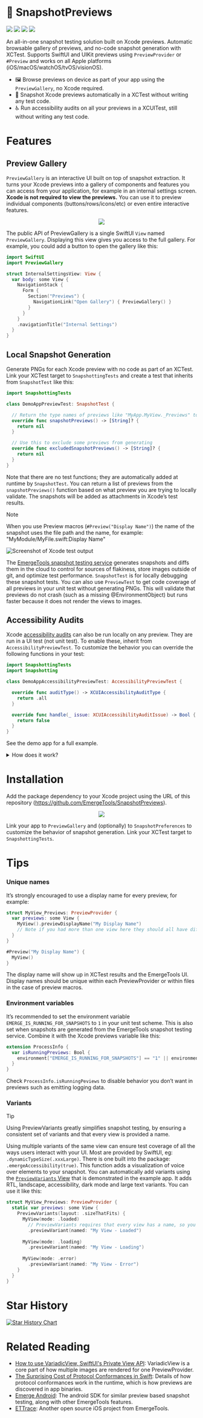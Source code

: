 # 📸 SnapshotPreviews

[![](https://img.shields.io/endpoint?url=https%3A%2F%2Fswiftpackageindex.com%2Fapi%2Fpackages%2FEmergeTools%2FSnapshotPreviews%2Fbadge%3Ftype%3Dswift-versions)](https://swiftpackageindex.com/EmergeTools/SnapshotPreviews)
[![](https://img.shields.io/endpoint?url=https%3A%2F%2Fswiftpackageindex.com%2Fapi%2Fpackages%2FEmergeTools%2FSnapshotPreviews%2Fbadge%3Ftype%3Dplatforms)](https://swiftpackageindex.com/EmergeTools/SnapshotPreviews)
[![](https://img.shields.io/badge/dynamic/json?url=https%3A%2F%2Fwww.emergetools.com%2Fapi%2Fv2%2Fpublic_new_build%3FexampleId%3Dsnapshotpreviews-ios.PreviewGallery%26platform%3Dios%26badgeOption%3Dversion_and_max_install_size%26buildType%3Drelease&query=$.badgeMetadata&label=PreviewGallery&logo=apple)](https://www.emergetools.com/app/example/ios/snapshotpreviews-ios.PreviewGallery/release?utm_campaign=badge-data)
[![](https://img.shields.io/badge/dynamic/json?url=https%3A%2F%2Fwww.emergetools.com%2Fapi%2Fv2%2Fpublic_new_build%3FexampleId%3Dsnapshotpreviews-ios.SnapshottingTests%26platform%3Dios%26badgeOption%3Dversion_and_max_install_size%26buildType%3Drelease&query=$.badgeMetadata&label=SnapshottingTests&logo=apple)](https://www.emergetools.com/app/example/ios/snapshotpreviews-ios.SnapshottingTests/release?utm_campaign=badge-data)

An all-in-one snapshot testing solution built on Xcode previews. Automatic browsable gallery of previews, and no-code snapshot generation with XCTest. Supports SwiftUI and UIKit previews using `PreviewProvider` or `#Preview` and works on all Apple platforms (iOS/macOS/watchOS/tvOS/visionOS).

- 🖼️ Browse previews on device as part of your app using the `PreviewGallery`, no Xcode required.
- 📸 Snapshot Xcode previews automatically in a XCTest without writing any test code.
- ♿ Run accessibility audits on all your previews in a XCUITest, still without writing any test code.

# Features

## Preview Gallery

`PreviewGallery` is an interactive UI built on top of snapshot extraction. It turns your Xcode previews into a gallery of components and features you can access from your application, for example in an internal settings screen. **Xcode is not required to view the previews.** You can use it to preview individual components (buttons/rows/icons/etc) or even entire interactive features.

<p align="center">
  <img src="https://raw.githubusercontent.com/EmergeTools/SnapshotPreviews/master/images/image1.png" />
</p>

The public API of PreviewGallery is a single SwiftUI `View` named `PreviewGallery`. Displaying this view gives you access to the full gallery. For example, you could add a button to open the gallery like this:

```swift
import SwiftUI
import PreviewGallery

struct InternalSettingsView: View {
  var body: some View {
    NavigationStack {
      Form {
        Section("Previews") {
          NavigationLink("Open Gallery") { PreviewGallery() }
        }
      }
    }
    .navigationTitle("Internal Settings")
  }
}
```

## Local Snapshot Generation

Generate PNGs for each Xcode preview with no code as part of an XCTest. Link your XCTest target to `SnapshottingTests` and create a test that inherits from `SnapshotTest` like this:

```swift
import SnapshottingTests

class DemoAppPreviewTest: SnapshotTest {

  // Return the type names of previews like "MyApp.MyView._Previews" to selectively render only some previews
  override func snapshotPreviews() -> [String]? {
    return nil
  }

  // Use this to exclude some previews from generating
  override func excludedSnapshotPreviews() -> [String]? {
    return nil
  }
}
```

Note that there are no test functions; they are automatically added at runtime by `SnapshotTest`. You can return a list of previews from the `snapshotPreviews()` function based on what preview you are trying to locally validate. The snapshots will be added as attachments in Xcode’s test results.

> [!NOTE]
> When you use Preview macros (`#Preview("Display Name")`) the name of the snapshot uses the file path and the name, for example: "MyModule/MyFile.swift:Display Name"

![Screenshot of Xcode test output](https://raw.githubusercontent.com/EmergeTools/SnapshotPreviews/master/images/testOutput.png)

The [EmergeTools snapshot testing service](https://docs.emergetools.com/docs/snapshot-testing) generates snapshots and diffs them in the cloud to control for sources of flakiness, store images outside of git, and optimize test performance. `SnapshotTest` is for locally debugging these snapshot tests. You can also use `PreviewTest` to get code coverage of all previews in your unit test without generating PNGs. This will validate that previews do not crash (such as a missing @EnvironmentObject) but runs faster because it does not render the views to images.

## Accessibility Audits

Xcode [accessibility audits](https://developer.apple.com/documentation/xctest/xcuiapplication/4191487-performaccessibilityaudit) can also be run locally on any preview. They are run in a UI test (not unit test). To enable these, inherit from `AccessibilityPreviewTest`. To customize the behavior you can override the following functions in your test:

```swift
import SnapshottingTests
import Snapshotting

class DemoAppAccessibilityPreviewTest: AccessibilityPreviewTest {

  override func auditType() -> XCUIAccessibilityAuditType {
    return .all
  }

  override func handle(_ issue: XCUIAccessibilityAuditIssue) -> Bool {
    return false
  }
}
```

See the demo app for a full example.

<details>
  <summary>How does it work?</summary>

  The XCTest dynamically inserts test functions by creating functions using the Objective-C runtime and overriding XCTest’s `testInvocations` function.

  Previews are discovered in the binary by parsing the `__swift5_proto` Mach-O section to see what types conform to `PreviewProvider` (and similar protocols generated by the #Preview macro). Details of how this works in the Swift runtime can be found in our [blog post](https://www.emergetools.com/blog/posts/SwiftProtocolConformance).
</details>

# Installation

Add the package dependency to your Xcode project using the URL of this repository (https://github.com/EmergeTools/SnapshotPreviews).

<p align="center">
  <img src="https://raw.githubusercontent.com/EmergeTools/SnapshotPreviews/master/images/image2.png" />
</p>

Link your app to `PreviewGallery` and (optionally) to `SnapshotPreferences` to customize the behavior of snapshot generation.
Link your XCTest target to `SnapshottingTests`.

# Tips

### Unique names

It’s strongly encouraged to use a display name for every preview, for example:

```swift
struct MyView_Previews: PreviewProvider {
  var previews: some View {
    MyView().previewDisplayName("My Display Name")
    // Note if you had more than one view here they should all have different display names.
  }
}

#Preview("My Display Name") {
  MyView()
}
```

The display name will show up in XCTest results and the EmergeTools UI. Display names should be unique within each PreviewProvider or within files in the case of preview macros.

### Environment variables

It’s recommended to set the environment variable `EMERGE_IS_RUNNING_FOR_SNAPSHOTS` to `1` in your unit test scheme. This is also set when snapshots are generated from the EmergeTools snapshot testing service. Combine it with the Xcode previews variable like this:

```swift
extension ProcessInfo {
  var isRunningPreviews: Bool {
    environment["EMERGE_IS_RUNNING_FOR_SNAPSHOTS"] == "1" || environment["XCODE_RUNNING_FOR_PREVIEWS"] == "1"
  }
}
```

Check `ProcessInfo.isRunningPeviews` to disable behavior you don’t want in previews such as emitting logging data.

### Variants

> [!TIP]
> Using PreviewVariants greatly simplifies snapshot testing, by ensuring a consistent set of variants and that every view is provided a name.

Using multiple variants of the same view can ensure test coverage of all the ways users interact with your UI. Most are provided by SwiftUI, eg: `.dynamicTypeSize(.xxxLarge)`. There is one built into the package: `.emergeAccessibility(true)`. This function adds a visualization of voice over elements to your snapshot. You can automatically add variants using the [`PreviewVariants` View](https://github.com/EmergeTools/SnapshotPreviews/blob/main/DemoApp/DemoApp/TestViews/PreviewVariants.swift) that is demonstrated in the example app. It adds RTL, landscape, accessibility, dark mode and large text variants. You can use it like this:

```swift
struct MyView_Previews: PreviewProvider {
  static var previews: some View {
    PreviewVariants(layout: .sizeThatFits) {
      MyView(mode: .loaded)
        // PreviewVariants requires that every view has a name, so you can’t create one without a display name
        .previewVariant(named: "My View - Loaded")
      
      MyView(mode: .loading)
        .previewVariant(named: "My View - Loading")
      
      MyView(mode: .error)
        .previewVariant(named: "My View - Error")
    }
  }
}
```

# Star History

[![Star History Chart](https://api.star-history.com/svg?repos=EmergeTools/SnapshotPreviews&type=Date)](https://star-history.com/#EmergeTools/SnapshotPreviews&Date)

# Related Reading
- [How to use VariadicView, SwiftUI's Private View API](https://www.emergetools.com/blog/posts/how-to-use-variadic-view): VariadicView is a core part of how multiple images are rendered for one PreviewProvider.
- [The Surprising Cost of Protocol Conformances in Swift](https://www.emergetools.com/blog/posts/SwiftProtocolConformance): Details of how protocol conformances work in the runtime, which is how previews are discovered in app binaries.
- [Emerge Android](https://github.com/EmergeTools/emerge-android): The android SDK for similar preview based snapshot testing, along with other EmergeTools features.
- [ETTrace](https://github.com/EmergeTools/ETTrace): Another open source iOS project from EmergeTools.
